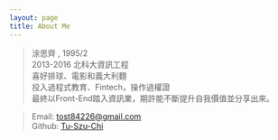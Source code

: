 ```yaml
---
layout: page
title: About Me
---
```


> 涂思齊 , 1995/2 <br>
2013-2016 北科大資訊工程<br>
喜好排球、電影和義大利麵<br>
投入過程式教育、Fintech，操作過權證<br>
最終以Front-End踏入資訊業，期許能不斷提升自我價值並分享出來。

>Email: tost84226@gmail.com<br>
>Github: [Tu-Szu-Chi](https://github.com/Tu-Szu-Chi)
